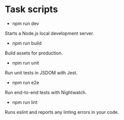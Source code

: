 # Task scripts

- npm run dev

Starts a Node.js local development server.

- npm run build

Build assets for production.

- npm run unit

Run unit tests in JSDOM with Jest.

- npm run e2e

Run end-to-end tests with Nightwatch.

- npm run lint

Runs eslint and reports any linting errors in your code.
